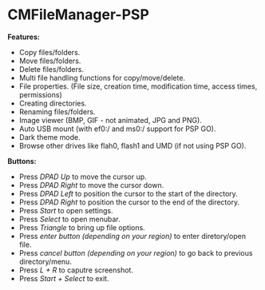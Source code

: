# CMFileManager-PSP

**Features:**

- Copy files/folders.
- Move files/folders.
- Delete files/folders.
- Multi file handling functions for copy/move/delete.
- File properties. (File size, creation time, modification time, access times, permissions)
- Creating directories.
- Renaming files/folders.
- Image viewer (BMP, GIF - not animated, JPG and PNG).
- Auto USB mount (with ef0:/ and ms0:/ support for PSP GO).
- Dark theme mode.
- Browse other drives like flah0, flash1 and UMD (if not using PSP GO).


**Buttons:**

- Press *DPAD Up* to move the cursor up.
- Press *DPAD Right* to move the cursor down.
- Press *DPAD Left* to position the cursor to the start of the directory.
- Press *DPAD Right* to position the cursor to the end of the directory.
- Press *Start* to open settings.
- Press *Select* to open menubar.
- Press *Triangle* to bring up file options.
- Press *enter button (depending on your region)* to enter diretory/open file.
- Press *cancel button (depending on your region)* to go back to previous directory/menu.
- Press *L + R* to caputre screenshot.
- Press *Start + Select* to exit.
